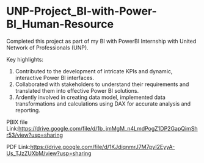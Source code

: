 # UNP-Project_BI-with-Power-BI_Human-Resource

Completed this project as part of my BI with PowerBI Internship with United Network of Professionals (UNP).

Key highlights:

1. Contributed to the development of intricate KPIs and dynamic, interactive Power BI interfaces.
2. Collaborated with stakeholders to understand their requirements and translated them into effective Power BI solutions.
3. Ardently involved in creating data model, implemented data transformations and calculations using DAX for accurate analysis and reporting.

PBIX file Link:https://drive.google.com/file/d/1b_jmMgM_n4LmdPogZ1DP2GapQimShr53/view?usp=sharing

PDF Link:https://drive.google.com/file/d/1KJdiqnmrJ7M7pyI2EyyA-Us_TJzZUXbM/view?usp=sharing

